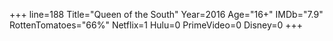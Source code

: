 +++
line=188
Title="Queen of the South"
Year=2016
Age="16+"
IMDb="7.9"
RottenTomatoes="66%"
Netflix=1
Hulu=0
PrimeVideo=0
Disney=0
+++

